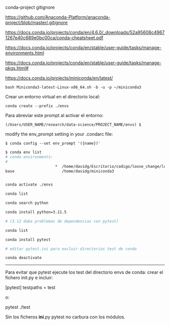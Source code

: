 
conda-project gitignore

https://github.com/Anaconda-Platform/anaconda-project/blob/master/.gitignore 


https://docs.conda.io/projects/conda/en/4.6.0/_downloads/52a95608c49671267e40c689e0bc00ca/conda-cheatsheet.pdf

https://docs.conda.io/projects/conda/en/stable/user-guide/tasks/manage-environments.html

https://docs.conda.io/projects/conda/en/stable/user-guide/tasks/manage-pkgs.html#

https://docs.conda.io/projects/miniconda/en/latest/

`bash Miniconda3-latest-Linux-x86_64.sh -b -u -p ~/miniconda3`

Crear un entorno virtual en el directorio local:

`conda create --prefix ./envs`

Para abreviar este prompt al activar el entorno:

`(/Users/USER_NAME/research/data-science/PROJECT_NAME/envs) $`

modify the env_prompt setting in your .condarc file:

`$ conda config --set env_prompt '({name})'`

```bash
$ conda env list
# conda environments:
#
                      *  /home/davidg/Escritorio/codigo/loose_change/loose_change/envs
base                     /home/davidg/miniconda3


conda activate ./envs

conda list

conda search python

conda install python=3.11.5

# (3.12 daba problemas de dependencias con pytest)

conda list

conda install pytest

# editar pytest.ini para excluir directorios test de conda

conda deactivate
```


-------------------------

Para evitar que pytest ejecute los test del directorio envs de conda:
crear el fichero init.py e incluir:

[pytest]
testpaths =
    test

o:

pytest ./test

Sin los ficheros __ini__.py pytest no carbura con los módulos.
